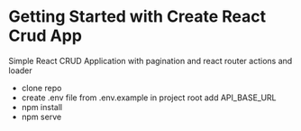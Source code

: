 # Getting Started with Create React Crud App

Simple React CRUD Application with pagination and react router actions and loader

- clone repo
- create .env file from .env.example in project root
  add API_BASE_URL
- npm install
- npm serve

